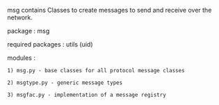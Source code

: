 msg contains Classes to create messages to send and
receive over the network.

package : msg

required packages : utils (uid)

modules :

    1) msg.py - base classes for all protocol message classes

    2) msgtype.py - generic message types

    3) msgfac.py - implementation of a message registry

